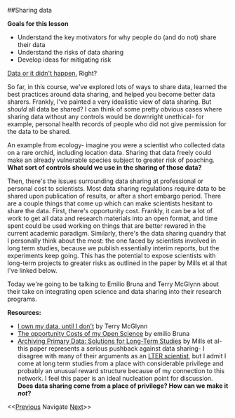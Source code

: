 ##Sharing data

**Goals for this lesson**

* Understand the key motivators for why people do (and do not) share their data
* Understand the risks of data sharing
* Develop ideas for mitigating risk

[Data or it didn't happen.](https://twitter.com/academicssay/status/589235263387369472) Right? 

So far, in this course, we've explored lots of ways to share data, learned the best practices around data sharing, and helped you become better data sharers. Frankly, I've painted a very idealistic view of data sharing.  But *should* all data be shared?  I can think of some pretty obvious cases where sharing data without any controls would be downright unethical- for example, personal health records of people who did not give permission for the data to be shared. 

An example from ecology- imagine you were a scientist who collected data on a rare orchid, including location data. Sharing that data freely could make an already vulnerable species subject to greater risk of poaching. **What sort of controls should we use in the sharing of those data?**

Then, there's the issues surrounding data sharing at professional or personal cost to scientists. Most data sharing regulations require data to be shared upon publication of results, or after a short embargo period. There are a couple things that come up which can make scientists hesitant to share the data.  First, there's opportunity cost. Frankly, it can be a lot of work to get all data and research materials into an open format, and time spent could be used working on things that are better rewared in the current academic paradigm. Similarly, there's the data sharing quandry that I personally think about the most: the one faced by scientists involved in long term studies, because we publish essentially interim reports, but the experiments keep going. This has the potential to expose scientists with long-term projects to greater risks as outlined in the paper by Mills et al that I've linked below. 

Today we're going to be talking to Emilio Bruna and Terry McGlynn about their take on integrating open science and data sharing into their research programs.

**Resources:**

* [I own my data, until I don't](https://smallpondscience.com/2014/03/03/i-own-my-data-until-i-dont/) by Terry McGlynn
* [The opportunity Costs of my Open Science](http://brunalab.org/blog/2014/09/04/the-opportunity-cost-of-my-openscience-was-35-hours-690/) by emilio Bruna
* [Archiving Primary Data: Solutions for Long-Term Studies](http://www.cell.com/trends/ecology-evolution/abstract/S0169-5347(15)00185-8) by Mills et al- this paper represents a serious pushback against data sharing- I disagree with many of their arguments as an [LTER scientist](https://www.lternet.edu/), but I admit I come at long term studies from a place with considerable privilege and probably an unusual reward structure because of my connection to this network. I feel this paper is an ideal nucleation point for discussion. **Does data sharing come from a place of privilege? How can we make it *not*?**



<<[Previous](https://github.com/cbahlai/OSRR_course/blob/master/14_software_in_R_loops.md)  Navigate [Next](https://github.com/cbahlai/OSRR_course/blob/master/16_adapting_other_peoples_code.md)>>

